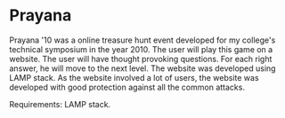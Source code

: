 Prayana
=======

Prayana '10 was a online treasure hunt event developed for my college's technical symposium in the year 2010.
The user will play this game on a website. The user will have thought provoking questions. For each right answer,
he will move to the next level. The website was developed using LAMP stack. As the website involved a lot of users,
the website was developed with good protection against all the common attacks.

Requirements: LAMP stack.
